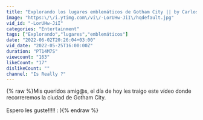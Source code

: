```yaml
---
title: "Explorando los lugares emblemáticos de Gotham City || by Carlos León"
image: "https:\/\/i.ytimg.com\/vi\/-LorUHw-JiI\/hqdefault.jpg"
vid_id: "-LorUHw-JiI"
categories: "Entertainment"
tags: ["Explorando","lugares","emblemáticos"]
date: "2022-06-02T20:26:04+03:00"
vid_date: "2022-05-25T16:00:00Z"
duration: "PT14M7S"
viewcount: "163"
likeCount: "17"
dislikeCount: ""
channel: "Is Really ?"
---
```

{% raw %}Mis queridos amig@s, el día de hoy les traigo este vídeo donde recorreremos la ciudad de Gotham City.<br /><br />Espero les guste!!!!! : ){% endraw %}
